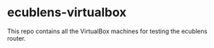 # ecublens-virtualbox

This repo contains all the VirtualBox machines for testing the ecublens router.
